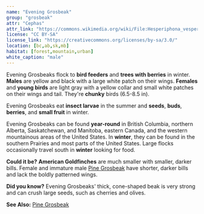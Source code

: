 ```yaml
---
name: "Evening Grosbeak"
group: "grosbeak"
attr: "Cephas"
attr_link: "https://commons.wikimedia.org/wiki/File:Hesperiphona_vespertina_CT3.jpg"
license: "CC BY-SA"
license_link: "https://creativecommons.org/licenses/by-sa/3.0/"
location: [bc,ab,sk,mb]
habitat: [forest,mountain,urban]
white_caption: "male"
---
```

Evening Grosbeaks flock to **bird feeders** and **trees with berries** in winter. **Males** are yellow and black with a large white patch on their wings. **Females** and **young birds** are light gray with a yellow collar and small white patches on their wings and tail. They're **chunky** birds (6.5-8.5 in).

Evening Grosbeaks eat **insect larvae** in the summer and **seeds**, **buds**, **berries**, and **small fruit** in winter.

Evening Grosbeaks can be found **year-round** in British Columbia, northern Alberta, Saskatchewan, and Manitoba, eastern Canada, and the western mountainous areas of the United States. In **winter**, they can be found in the southern Prairies and most parts of the United States. Large flocks occasionally travel south in **winter** looking for food.

**Could it be?** **American Goldfinches** are much smaller with smaller, darker bills. Female and immature male [Pine Grosbeak](/birds/pinegros/) have shorter, darker bills and lack the boldly patterned wings.

**Did you know?** Evening Grosbeaks' thick, cone-shaped beak is very strong and can crush large seeds, such as cherries and olives.

<!-- generated, do not edit -->
**See Also:**
[Pine Grosbeak](/birds/pinegros/)
